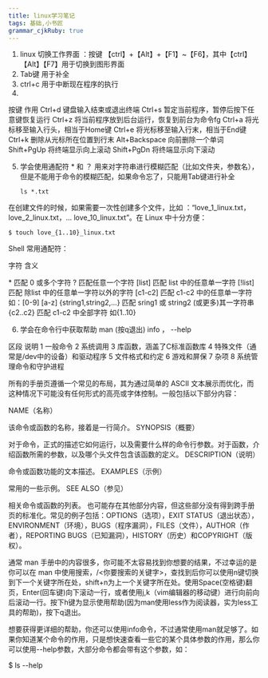 ```yaml
---
title: linux学习笔记
tags: 基础,小书匠
grammar_cjkRuby: true
---
```



1. linux 切换工作界面 ：按键 【ctrl】+【Alt】+【F1】~【F6】，其中【ctrl】【Alt】【F7】用于切换到图形界面
2. Tab键 用于补全
3. ctrl+c 用于中断现在程序的执行
4. 
按键	作用
Ctrl+d	键盘输入结束或退出终端
Ctrl+s	暂定当前程序，暂停后按下任意键恢复运行
Ctrl+z	将当前程序放到后台运行，恢复到前台为命令fg
Ctrl+a	将光标移至输入行头，相当于Home键
Ctrl+e	将光标移至输入行末，相当于End键
Ctrl+k	删除从光标所在位置到行末
Alt+Backspace	向前删除一个单词
Shift+PgUp	将终端显示向上滚动
Shift+PgDn	将终端显示向下滚动

5. 学会使用通配符 * 和 ？
  用来对字符串进行模糊匹配（比如文件夹，参数名），但是不能用于命令的模糊匹配，如果命令忘了，只能用Tab键进行补全
    
    ```
    ls *.txt
    ```
在创建文件的时候，如果需要一次性创建多个文件，比如
：“love_1_linux.txt，love_2_linux.txt，... love_10_linux.txt”。在 Linux 中十分方便：

```
$ touch love_{1..10}_linux.txt
```
Shell 常用通配符：

字符	含义
 
\*	匹配 0 或多个字符
?	匹配任意一个字符
[list]	匹配 list 中的任意单一字符
[!list]	匹配 除list 中的任意单一字符以外的字符
[c1-c2]	匹配 c1-c2 中的任意单一字符 如：[0-9] [a-z]
{string1,string2,...}	匹配 sring1 或 string2 (或更多)其一字符串
{c2..c2}	匹配 c1-c2 中全部字符 如{1..10}

6.  学会在命令行中获取帮助 man (按q退出) info   ，  --help


区段	说明
1	一般命令
2	系统调用
3	库函数，涵盖了C标准函数库
4	特殊文件（通常是/dev中的设备）和驱动程序
5	文件格式和约定
6	游戏和屏保
7	杂项
8	系统管理命令和守护进程


所有的手册页遵循一个常见的布局，其为通过简单的 ASCII 文本展示而优化，而这种情况下可能没有任何形式的高亮或字体控制。一般包括以下部分内容：

NAME（名称）

该命令或函数的名称，接着是一行简介。
SYNOPSIS（概要）

对于命令，正式的描述它如何运行，以及需要什么样的命令行参数。对于函数，介绍函数所需的参数，以及哪个头文件包含该函数的定义。
DESCRIPTION（说明）

命令或函数功能的文本描述。
EXAMPLES（示例）

常用的一些示例。
SEE ALSO（参见）

相关命令或函数的列表。
也可能存在其他部分内容，但这些部分没有得到跨手册页的标准化。常见的例子包括：OPTIONS（选项），EXIT STATUS（退出状态），ENVIRONMENT（环境），BUGS（程序漏洞），FILES（文件），AUTHOR（作者），REPORTING BUGS（已知漏洞），HISTORY（历史）和COPYRIGHT（版权）。

通常 man 手册中的内容很多，你可能不太容易找到你想要的结果，不过幸运的是你可以在 man 中使用搜索，/<你要搜索的关键字>，查找到后你可以使用n键切换到下一个关键字所在处，shift+n为上一个关键字所在处。使用Space(空格键)翻页，Enter(回车键)向下滚动一行，或者使用j,k（vim编辑器的移动键）进行向前向后滚动一行。按下h键为显示使用帮助(因为man使用less作为阅读器，实为less工具的帮助)，按下q退出。

想要获得更详细的帮助，你还可以使用info命令，不过通常使用man就足够了。如果你知道某个命令的作用，只是想快速查看一些它的某个具体参数的作用，那么你可以使用--help参数，大部分命令都会带有这个参数，如：

$ ls --help